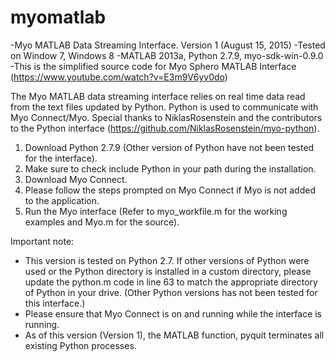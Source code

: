 # myomatlab

-Myo MATLAB Data Streaming Interface. Version 1 (August 15, 2015)
-Tested on Window 7, Windows 8
-MATLAB 2013a, Python 2.7.9, myo-sdk-win-0.9.0
-This is the simplified source code for Myo Sphero MATLAB Interface (https://www.youtube.com/watch?v=E3m9V6yv0do)

The Myo MATLAB data streaming interface relies on real time data read from the text files updated by Python. Python is used to communicate with Myo Connect/Myo. Special thanks to NiklasRosenstein and the contributors to the Python interface (https://github.com/NiklasRosenstein/myo-python).

1.	Download Python 2.7.9 (Other version of Python have not been tested for the interface).
2.	Make sure to check include Python in your path during the installation.
3.	Download Myo Connect.
4.	Please follow the steps prompted on Myo Connect if Myo is not added to the application.
5.	Run the Myo interface (Refer to myo_workfile.m for the working examples and Myo.m for the source).

Important note:
- This version is tested on Python 2.7. If other versions of Python were used or the Python directory is installed in a custom directory, please update the python.m code in line 63 to match the appropriate directory of Python in your drive. (Other Python versions has not been tested for this interface.)
- Please ensure that Myo Connect is on and running while the interface is running.
- As of this version (Version 1), the MATLAB function, pyquit terminates all existing Python processes. 
